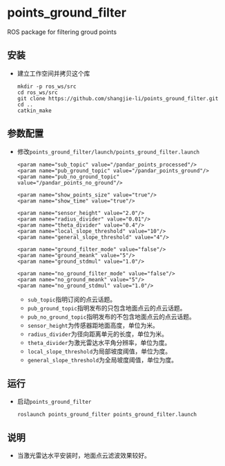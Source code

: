 # points_ground_filter

ROS package for filtering groud points

## 安装
 - 建立工作空间并拷贝这个库
   ```Shell
   mkdir -p ros_ws/src
   cd ros_ws/src
   git clone https://github.com/shangjie-li/points_ground_filter.git
   cd ..
   catkin_make
   ```
   
## 参数配置
 - 修改`points_ground_filter/launch/points_ground_filter.launch`
   ```Shell
   <param name="sub_topic" value="/pandar_points_processed"/>
   <param name="pub_ground_topic" value="/pandar_points_ground"/>
   <param name="pub_no_ground_topic" value="/pandar_points_no_ground"/>
        
   <param name="show_points_size" value="true"/>
   <param name="show_time" value="true"/>

   <param name="sensor_height" value="2.0"/>
   <param name="radius_divider" value="0.01"/>
   <param name="theta_divider" value="0.4"/>
   <param name="local_slope_threshold" value="10"/>
   <param name="general_slope_threshold" value="4"/>

   <param name="ground_filter_mode" value="false"/>
   <param name="ground_meank" value="5"/>
   <param name="ground_stdmul" value="1.0"/>

   <param name="no_ground_filter_mode" value="false"/>
   <param name="no_ground_meank" value="5"/>
   <param name="no_ground_stdmul" value="1.0"/>
   ```
    - `sub_topic`指明订阅的点云话题。
    - `pub_ground_topic`指明发布的只包含地面点云的点云话题。
    - `pub_no_ground_topic`指明发布的不包含地面点云的点云话题。
    - `sensor_height`为传感器距地面高度，单位为米。
    - `radius_divider`为径向距离单元的长度，单位为米。
    - `theta_divider`为激光雷达水平角分辨率，单位为度。
    - `local_slope_threshold`为局部坡度阈值，单位为度。
    - `general_slope_threshold`为全局坡度阈值，单位为度。

## 运行
 - 启动`points_ground_filter`
   ```Shell
   roslaunch points_ground_filter points_ground_filter.launch
   ```

## 说明
 - 当激光雷达水平安装时，地面点云滤波效果较好。
